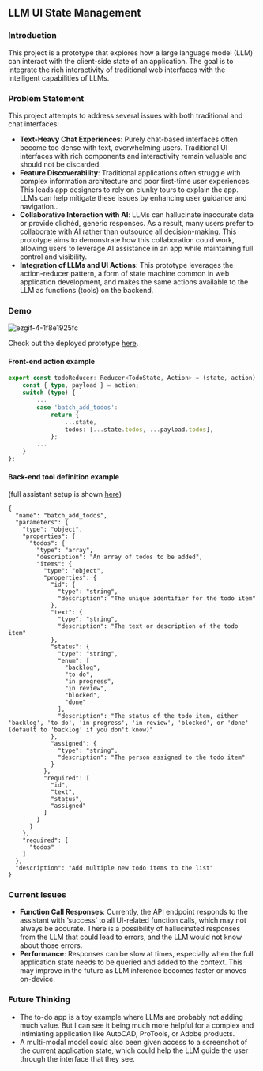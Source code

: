 ## LLM UI State Management

### Introduction

This project is a prototype that explores how a large language model (LLM) can interact with the
client-side state of an application. The goal is to integrate the rich interactivity of traditional
web interfaces with the intelligent capabilities of LLMs.

### Problem Statement

This project attempts to address several issues with both traditional and chat interfaces:

-   **Text-Heavy Chat Experiences**: Purely chat-based interfaces often become too dense with text,
    overwhelming users. Traditional UI interfaces with rich components and interactivity remain
    valuable and should not be discarded.
-   **Feature Discoverability**: Traditional applications often struggle with complex information
    architecture and poor first-time user experiences. This leads app designers to rely on clunky
    tours to explain the app. LLMs can help mitigate these issues by enhancing user guidance and
    navigation..
-   **Collaborative Interaction with AI**: LLMs can hallucinate inaccurate data or provide clichéd,
    generic responses. As a result, many users prefer to collaborate with AI rather than outsource
    all decision-making. This prototype aims to demonstrate how this collaboration could work,
    allowing users to leverage AI assistance in an app while maintaining full control and
    visibility.
-   **Integration of LLMs and UI Actions**: This prototype leverages the action-reducer pattern, a
    form of state machine common in web application development, and makes the same actions
    available to the LLM as functions (tools) on the backend.

### Demo

![ezgif-4-1f8e1925fc](https://github.com/bwhiting2356/llm-ui-state/assets/16016903/0b3fdc9e-a4d4-445f-9141-abc547afd7f0)

Check out the deployed prototype [here](https://llm-ui-state.vercel.app/).

#### Front-end action example

```typescript
export const todoReducer: Reducer<TodoState, Action> = (state, action) => {
    const { type, payload } = action;
    switch (type) {
        ...
        case 'batch_add_todos':
            return {
                ...state,
                todos: [...state.todos, ...payload.todos],
            };
        ...
    }
};
```

#### Back-end tool definition example

(full assistant setup is shown [here](./assistant-definition.md))

```
{
  "name": "batch_add_todos",
  "parameters": {
    "type": "object",
    "properties": {
      "todos": {
        "type": "array",
        "description": "An array of todos to be added",
        "items": {
          "type": "object",
          "properties": {
            "id": {
              "type": "string",
              "description": "The unique identifier for the todo item"
            },
            "text": {
              "type": "string",
              "description": "The text or description of the todo item"
            },
            "status": {
              "type": "string",
              "enum": [
                "backlog",
                "to do",
                "in progress",
                "in review",
                "blocked",
                "done"
              ],
              "description": "The status of the todo item, either 'backlog', 'to do', 'in progress', 'in review', 'blocked', or 'done' (default to 'backlog' if you don't know)"
            },
            "assigned": {
              "type": "string",
              "description": "The person assigned to the todo item"
            }
          },
          "required": [
            "id",
            "text",
            "status",
            "assigned"
          ]
        }
      }
    },
    "required": [
      "todos"
    ]
  },
  "description": "Add multiple new todo items to the list"
}
```

### Current Issues

-   **Function Call Responses**: Currently, the API endpoint responds to the assistant with
    ‘success’ to all UI-related function calls, which may not always be accurate. There is a
    possibility of hallucinated responses from the LLM that could lead to errors, and the LLM would
    not know about those errors.
-   **Performance**: Responses can be slow at times, especially when the full application state
    needs to be queried and added to the context. This may improve in the future as LLM inference
    becomes faster or moves on-device.

### Future Thinking

-   The to-do app is a toy example where LLMs are probably not adding much value. But I can see it
    being much more helpful for a complex and intimiating application like AutoCAD, ProTools, or
    Adobe products.
-   A multi-modal model could also been given access to a screenshot of the current application
    state, which could help the LLM guide the user through the interface that they see.

